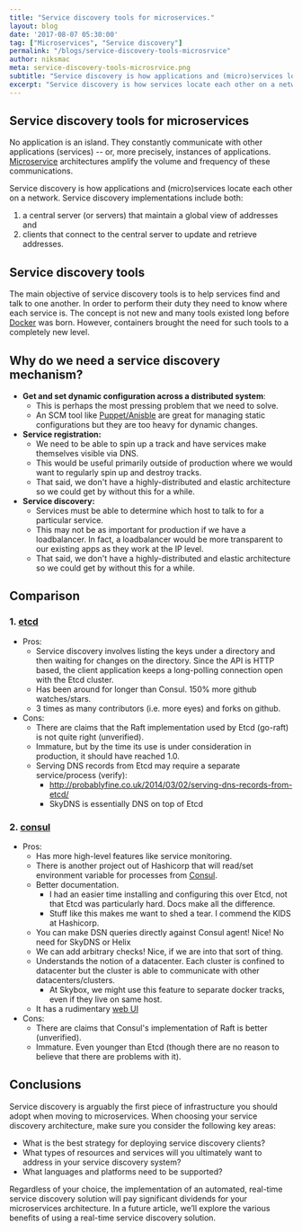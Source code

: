 ```yaml
---
title: "Service discovery tools for microservices."
layout: blog
date: '2017-08-07 05:30:00'
tag: ["Microservices", "Service discovery"]
permalink: "/blogs/service-discovery-tools-microsrvice"
author: niksmac
meta: service-discovery-tools-microsrvice.png
subtitle: "Service discovery is how applications and (micro)services locate each other on a network."
excerpt: "Service discovery is how services locate each other on a network and its main objective is to help services find and talk to one another."
---
```


## Service discovery tools for microservices

No application is an island. They constantly communicate with other applications (services) -- or, more precisely, instances of applications. [Microservice](https://en.wikipedia.org/wiki/Microservices) architectures amplify the volume and frequency of these communications.

Service discovery is how applications and (micro)services locate each other on a network. Service discovery implementations include both:

 1. a central server (or servers) that maintain a global view of addresses and
 2. clients that connect to the central server to update and retrieve addresses.

## Service discovery tools

The main objective of service discovery tools is to help services find and talk to one another. In order to perform their duty they need to know where each service is. The concept is not new and many tools existed long before [Docker](http://docker.com) was born. However, containers brought the need for such tools to a completely new level.

## Why do we need a service discovery mechanism?

- **Get and set dynamic configuration across a distributed system**:
  - This is perhaps the most pressing problem that we need to solve.
  - An SCM tool like [Puppet/Anisble](http://probably.co.uk/puppet-vs-chef-vs-ansible.html) are great for managing static configurations but
    they are too heavy for dynamic changes.
- **Service registration:**
  - We need to be able to spin up a track and have services make themselves visible
    via DNS.
  - This would be useful primarily outside of production where we would want to regularly
    spin up and destroy tracks.
  - That said, we don't have a highly-distributed and elastic architecture so we could get
    by without this for a while.
- **Service discovery:**
  - Services must be able to determine which host to talk to for a particular service.
  - This may not be as important for production if we have a loadbalancer. In fact, a
    loadbalancer would be more transparent to our existing apps as they work at the IP level.
  - That said, we don't have a highly-distributed and elastic architecture so we could get
    by without this for a while.


##  Comparison

### 1. [etcd](https://coreos.com/etcd)

- Pros:
  - Service discovery involves listing the keys under a directory and then waiting for
    changes on the directory. Since the API is HTTP based, the client application keeps a
    long-polling connection open with the Etcd cluster.
  - Has been around for longer than Consul. 150% more github watches/stars.
  - 3 times as many contributors (i.e. more eyes) and forks on github.
- Cons:
  - There are claims that the Raft implementation used by Etcd (go-raft) is not quite right (unverified).
  - Immature, but by the time its use is under consideration in production, it should
    have reached 1.0.
  - Serving DNS records from Etcd may require a separate service/process (verify):
    - http://probablyfine.co.uk/2014/03/02/serving-dns-records-from-etcd/
    - SkyDNS is essentially DNS on top of Etcd

### 2. [consul](https://www.consul.io)

- Pros:
  - Has more high-level features like service monitoring.
  - There is another project out of Hashicorp that will read/set environment variable
    for processes from [Consul](https://github.com/hashicorp/envconsul).
  - Better documentation.
    - I had an easier time installing and configuring this over Etcd, not that Etcd was
      particularly hard. Docs make all the difference.
    - Stuff like this makes me want to shed a tear. I commend the KIDS at Hashicorp.
  - You can make DSN queries directly against Consul agent! Nice! No need for SkyDNS or Helix
  - We can add arbitrary checks! Nice, if we are into that sort of thing.
  - Understands the notion of a datacenter. Each cluster is confined to datacenter but the
    cluster is able to communicate with other datacenters/clusters.
    - At Skybox, we might use this feature to separate docker tracks, even if they live on same host.
  - It has a rudimentary [web UI](http://demo.consul.io/ui/)
- Cons:
  - There are claims that Consul's implementation of Raft is better (unverified).
  - Immature. Even younger than Etcd (though there are no reason to believe that there are problems with it).


## Conclusions
Service discovery is arguably the first piece of infrastructure you should adopt when moving to microservices. When choosing your service discovery architecture, make sure you consider the following key areas:

 - What is the best strategy for deploying service discovery clients?
 - What types of resources and services will you ultimately want to address in your service discovery system?
 - What languages and platforms need to be supported?

Regardless of your choice, the implementation of an automated, real-time service discovery solution will pay significant dividends for your microservices architecture. In a future article, we’ll explore the various benefits of using a real-time service discovery solution.

